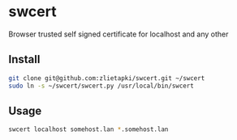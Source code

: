 swcert
======

Browser trusted self signed certificate for localhost and any other

Install
-------

```bash
git clone git@github.com:zlietapki/swcert.git ~/swcert
sudo ln -s ~/swcert/swcert.py /usr/local/bin/swcert
```

Usage
-----

```bash
swcert localhost somehost.lan *.somehost.lan
```
